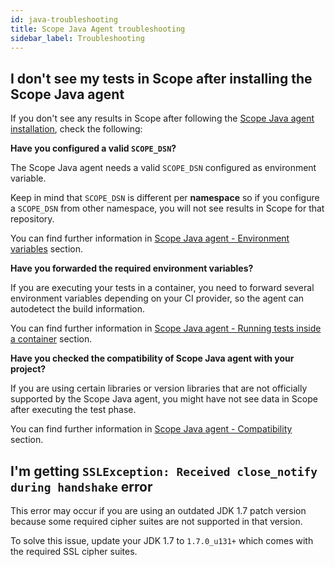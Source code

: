 ```yaml
---
id: java-troubleshooting
title: Scope Java Agent troubleshooting
sidebar_label: Troubleshooting
---
```


## I don't see my tests in Scope after installing the Scope Java agent

If you don't see any results in Scope after following the [Scope Java agent installation](java-installation.md), check the following:

**Have you configured a valid `SCOPE_DSN`?**

The Scope Java agent needs a valid `SCOPE_DSN` configured as environment variable.

Keep in mind that `SCOPE_DSN` is different per **namespace** so if you configure a `SCOPE_DSN` from other namespace, you will not see results in Scope for that repository.

You can find further information in [Scope Java agent - Environment variables](java-installation.md#environment-variables) section.

**Have you forwarded the required environment variables?**

If you are executing your tests in a container, you need to forward several environment variables depending on your CI provider, so the agent can autodetect the build information.

You can find further information in [Scope Java agent - Running tests inside a container](java-installation.md#running-tests-inside-a-container) section.

**Have you checked the compatibility of Scope Java agent with your project?**

If you are using certain libraries or version libraries that are not officially supported by the Scope Java agent, you might have not see data in Scope after executing the test phase.

You can find further information in [Scope Java agent - Compatibility](java-compatibility.md) section.

## I'm getting `SSLException: Received close_notify during handshake` error

This error may occur if you are using an outdated JDK 1.7 patch version because some required cipher suites are not supported in that version.

To solve this issue, update your JDK 1.7 to `1.7.0_u131+` which comes with the required SSL cipher suites.
